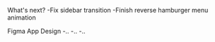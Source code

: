 What's next?
-Fix sidebar transition
-Finish reverse hamburger menu animation 

Figma App Design
-..
-..
-..

